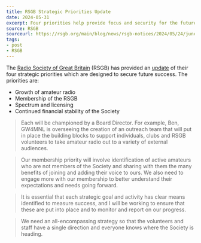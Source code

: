 ```yaml
---
title: RSGB Strategic Priorities Update
date: 2024-05-31
excerpt: Four priorities help provide focus and security for the future.
source: RSGB
sourceurl: https://rsgb.org/main/blog/news/rsgb-notices/2024/05/24/june-2024-strategic-priorities-update/
tags:
- post
- RSGB
---
```

The [Radio Society of Great Britain](https://rsgb.org/main/) (RSGB) has provided an [update](https://rsgb.org/main/blog/news/rsgb-notices/2024/05/24/june-2024-strategic-priorities-update/) of their four strategic priorities which are designed to secure future success. The priorities are:

- Growth of amateur radio
- Membership of the RSGB
- Spectrum and licensing
- Continued financial stability of the Society

> Each will be championed by a Board Director. For example, Ben, GW4MNL is overseeing the creation of an outreach team that will put in place the building blocks to support individuals, clubs and RSGB volunteers to take amateur radio out to a variety of external audiences.

>Our membership priority will involve identification of active amateurs who are not members of the Society and sharing with them the many benefits of joining and adding their voice to ours. We also need to engage more with our membership to better understand their expectations and needs going forward.

> It is essential that each strategic goal and activity has clear means identified to measure success, and I will be working to ensure that these are put into place and to monitor and report on our progress.

> We need an all-encompassing strategy so that the volunteers and staff have a single direction and everyone knows where the Society is heading.